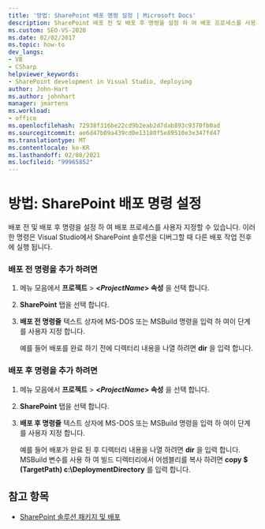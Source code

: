 ```yaml
---
title: '방법: SharePoint 배포 명령 설정 | Microsoft Docs'
description: SharePoint 배포 전 및 배포 후 명령을 설정 하 여 배포 프로세스를 사용자 지정 하는 방법을 이해 합니다.
ms.custom: SEO-VS-2020
ms.date: 02/02/2017
ms.topic: how-to
dev_langs:
- VB
- CSharp
helpviewer_keywords:
- SharePoint development in Visual Studio, deploying
author: John-Hart
ms.author: johnhart
manager: jmartens
ms.workload:
- office
ms.openlocfilehash: 72938f316be22cd9b2eab2d7dab893c9370fb0ad
ms.sourcegitcommit: ae6d47b09a439cd0e13180f5e89510e3e347fd47
ms.translationtype: MT
ms.contentlocale: ko-KR
ms.lasthandoff: 02/08/2021
ms.locfileid: "99965852"
---
```

# <a name="how-to-set-sharepoint-deployment-commands"></a>방법: SharePoint 배포 명령 설정
  배포 전 및 배포 후 명령을 설정 하 여 배포 프로세스를 사용자 지정할 수 있습니다. 이러한 명령은 Visual Studio에서 SharePoint 솔루션을 디버그할 때 다른 배포 작업 전후에 실행 됩니다.

### <a name="to-add-a-pre-deployment-command"></a>배포 전 명령을 추가 하려면

1. 메뉴 모음에서 **프로젝트**  >  **\<*ProjectName*> 속성** 을 선택 합니다.

2. **SharePoint** 탭을 선택 합니다.

3. **배포 전 명령줄** 텍스트 상자에 MS-DOS 또는 MSBuild 명령을 입력 하 여이 단계를 사용자 지정 합니다.

     예를 들어 배포를 완료 하기 전에 디렉터리 내용을 나열 하려면 **dir** 을 입력 합니다.

### <a name="to-add-a-post-deployment-command"></a>배포 후 명령을 추가 하려면

1. 메뉴 모음에서 **프로젝트**  >  **\<*ProjectName*> 속성** 을 선택 합니다.

2. **SharePoint** 탭을 선택 합니다.

3. **배포 후 명령줄** 텍스트 상자에 MS-DOS 또는 MSBuild 명령을 입력 하 여이 단계를 사용자 지정 합니다.

     예를 들어 배포가 완료 된 후 디렉터리 내용을 나열 하려면 **dir** 을 입력 합니다. MSBuild 변수를 사용 하 여 빌드 디렉터리에서 어셈블리를 복사 하려면 **copy $ (TargetPath) c:\DeploymentDirectory** 를 입력 합니다.

## <a name="see-also"></a>참고 항목
- [SharePoint 솔루션 패키지 및 배포](../sharepoint/packaging-and-deploying-sharepoint-solutions.md)
